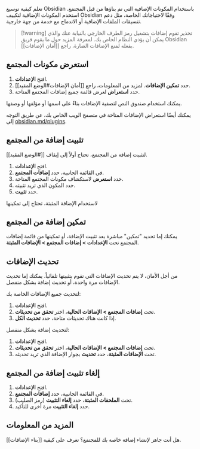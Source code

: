 تعلم كيفية توسيع Obsidian باستخدام المكونات الإضافية التي تم بناؤها من قبل المجتمع. استخدم المكونات الإضافية لتكييف Obsidian وفقًا لاحتياجاتك الخاصة، مثل دعم تنسيقات الملفات الإضافية أو الاندماج مع خدمة من جهة خارجية.

> [!warning] تحذير
> تقوم إضافات بتشغيل رمز الطرف الخارجي بالنيابة عنك والذي يمكن أن يؤذي النظام الخاص بك. لمعرفة المزيد حول ما يقوم فريق Obsidian بفعله لمنع الإضافات الضارة، راجع [[أمان الإضافات]].

## استعرض مكونات المجتمع

1. افتح **الإعدادات**.
2. حدد **تمكين الإضافات**. لمزيد من المعلومات، راجع [[أمان الإضافات#الوضع المقيد]].
3. حدد **استعراض** لعرض قائمة جميع إضافات المجتمع المتاحة.

يمكنك استخدام صندوق النص لتصفية الإضافات بناءً على اسمها أو مؤلفها أو وصفها.

يمكنك أيضًا استعراض الإضافات المتاحة في متصفح الويب الخاص بك، عن طريق التوجه إلى [obsidian.md/plugins](https://obsidian.md/plugins).

## تثبيت إضافة من المجتمع

لتثبيت إضافة من المجتمع، تحتاج أولاً إلى إيقاف [[#الوضع المقيد]].

1. افتح **الإعدادات**.
2. في القائمة الجانبية، حدد **إضافات المجتمع**.
3. حدد **استعرض** لاستكشاف مكونات المجتمع المتاحة.
4. حدد المكون الذي تريد تثبيته.
5. حدد **تثبيت**.

لاستخدام الإضافة المثبتة، تحتاج إلى تمكينها

## تمكين إضافة من المجتمع

يمكنك إما تحديد "تمكين" مباشرة بعد تثبيت الإضافة، أو تمكينها من قائمة إضافات المجتمع تحت **الإعدادات > إضافات المجتمع > الإضافات المثبتة**.

## تحديث الإضافات

من أجل الأمان، لا يتم تحديث الإضافات التي تقوم بتثبيتها تلقائياً. يمكنك إما تحديث الإضافات مرة واحدة، أو تحديث إضافة بشكل منفصل.

لتحديث جميع الإضافات الخاصة بك:

1. افتح **الإعدادات**.
2. تحت **إضافات المجتمع > الإضافات الحالية**، اختر **تحقق من تحديثات**.
3. إذا كانت هناك تحديثات متاحة، حدد **تحديث الكل**.

لتحديث إضافة بشكل منفصل:

1. افتح **الإعدادات**.
2. تحت **إضافات المجتمع > الإضافات الحالية**، اختر **تحقق من تحديثات**.
3. تحت **الإضافات المثبتة**، حدد **تحديث** بجوار الإضافة الذي تريد تحديثه.

## إلغاء تثبيت إضافة من المجتمع

1. افتح **الإعدادات**.
2. في القائمة الجانبية، حدد **إضافات المجتمع**.
3. تحت **الملحقات المثبتة**، حدد **إلغاء التثبيت** (رمز الصليب).
4. حدد **إلغاء التثبيت** مرة أخرى للتأكيد.

## المزيد من المعلومات

هل أنت جاهز لإنشاء إضافة خاصة بك للمجتمع؟ تعرف على كيفية [[بناء الإضافات]].
